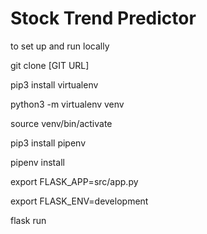 # Stock Trend Predictor

to set up and run locally

git clone [GIT URL]  

pip3 install virtualenv 

python3 -m virtualenv venv 

source venv/bin/activate  

pip3 install pipenv  

pipenv install  

export FLASK_APP=src/app.py  

export FLASK_ENV=development  

flask run 
